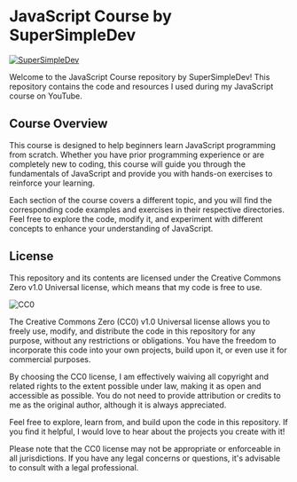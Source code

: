 # JavaScript Course by SuperSimpleDev

[![SuperSimpleDev](https://upload.wikimedia.org/wikipedia/commons/thumb/6/6a/JavaScript-logo.png/800px-JavaScript-logo.png)](https://www.youtube.com/@SuperSimpleDev/featured)

Welcome to the JavaScript Course repository by SuperSimpleDev! This repository contains the code and resources I used during my JavaScript course on YouTube.

## Course Overview

This course is designed to help beginners learn JavaScript programming from scratch. Whether you have prior programming experience or are completely new to coding, this course will guide you through the fundamentals of JavaScript and provide you with hands-on exercises to reinforce your learning.

Each section of the course covers a different topic, and you will find the corresponding code examples and exercises in their respective directories. Feel free to explore the code, modify it, and experiment with different concepts to enhance your understanding of JavaScript.

## License

This repository and its contents are licensed under the Creative Commons Zero v1.0 Universal license, which means that my code is free to use.

![CC0](https://licensebuttons.net/p/zero/1.0/88x31.png)

The Creative Commons Zero (CC0) v1.0 Universal license allows you to freely use, modify, and distribute the code in this repository for any purpose, without any restrictions or obligations. You have the freedom to incorporate this code into your own projects, build upon it, or even use it for commercial purposes.

By choosing the CC0 license, I am effectively waiving all copyright and related rights to the extent possible under law, making it as open and accessible as possible. You do not need to provide attribution or credits to me as the original author, although it is always appreciated.

Feel free to explore, learn from, and build upon the code in this repository. If you find it helpful, I would love to hear about the projects you create with it!

Please note that the CC0 license may not be appropriate or enforceable in all jurisdictions. If you have any legal concerns or questions, it's advisable to consult with a legal professional.

